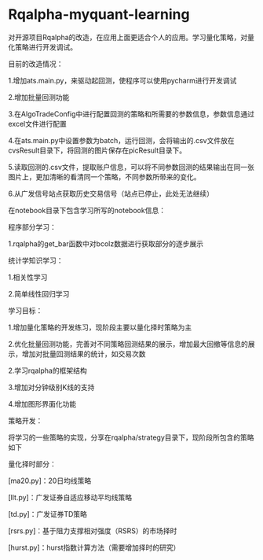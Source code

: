 # Rqalpha-myquant-learning
对开源项目Rqalpha的改造，在应用上面更适合个人的应用。学习量化策略，对量化策略进行开发调试。

目前的改造情况：

1.增加ats.main.py，来驱动起回测，使程序可以使用pycharm进行开发调试

2.增加批量回测功能

3.在AlgoTradeConfig中进行配置回测的策略和所需要的参数信息，参数信息通过excel文件进行配置

4.在ats.main.py中设置参数为batch，运行回测，会将输出的.csv文件放在cvsResult目录下，将回测的图片保存在picResult目录下。

5.读取回测的.csv文件，提取账户信息，可以将不同参数回测的结果输出在同一张图片上，更加清晰的看清同一个策略，不同参数所带来的变化。

6.从广发信号站点获取历史交易信号（站点已停止，此处无法继续）

在notebook目录下包含学习所写的notebook信息：

程序部分学习：

1.rqalpha的get_bar函数中对bcolz数据进行获取部分的逐步展示

统计学知识学习：

1.相关性学习

2.简单线性回归学习

学习目标：

1.增加量化策略的开发练习，现阶段主要以量化择时策略为主

2.优化批量回测功能，完善对不同策略回测结果的展示，增加最大回撤等信息的展示，增加对批量回测结果的统计，如交易次数

2.学习rqalpha的框架结构

3.增加对分钟级别K线的支持

4.增加图形界面化功能

策略开发：

将学习的一些策略的实现，分享在rqalpha/strategy目录下，现阶段所包含的策略如下

量化择时部分：

[ma20.py]：20日均线策略

[llt.py]：广发证券自适应移动平均线策略

[td.py]：广发证券TD策略

[rsrs.py]：基于阻力支撑相对强度（RSRS）的市场择时

[hurst.py]：hurst指数计算方法（需要增加择时的研究）


